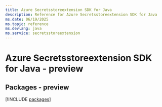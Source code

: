 ```yaml
---
title: Azure Secretsstoreextension SDK for Java
description: Reference for Azure Secretsstoreextension SDK for Java
ms.date: 06/19/2025
ms.topic: reference
ms.devlang: java
ms.service: secretsstoreextension
---
```

# Azure Secretsstoreextension SDK for Java - preview
## Packages - preview
[!INCLUDE [packages](secretsstoreextension-index.md)]